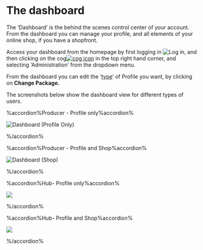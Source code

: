 # The dashboard

The ‘Dashboard’ is the behind the scenes control center of your account. From the dashboard you can manage your profile, and all elements of your online shop, if you have a shopfront.

Access your dashboard from the homepage by first logging in ![](https://openfoodnetwork.org/wp-content/uploads/2015/05/Log-In.png "Log in"), and then clicking on the cog[![](https://openfoodnetwork.org/wp-content/uploads/2015/05/Cog.png "cog icon")](https://openfoodnetwork.org/wp-content/uploads/2015/05/Cog.png) in the top right hand corner, and selecting ‘Administration’ from the dropdown menu.

From the dashboard you can edit the ‘[type](/producer-profile-types.md)’ of Profile you want, by clicking on **Change Package.**

The screenshots below show the dashboard view for different types of users.

%accordion%Producer - Profile only%accordion%

![](https://openfoodnetwork.org/wp-content/uploads/2015/05/Dashboard-Profile-Only.png "Dashboard \(Profile Only\)")

%/accordion%

%accordion%Producer - Profile and Shop%accordion%

![](https://openfoodnetwork.org/wp-content/uploads/2015/05/Dashboard-Shop.png "Dashboard \(Shop\)")

%/accordion%

%accordion%Hub- Profile only%accordion%

![](https://openfoodnetwork.org/wp-content/uploads/2015/05/Hub-dashboard-profile-only.png)

%/accordion%

%accordion%Hub- Profile and Shop%accordion%

![](https://openfoodnetwork.org/wp-content/uploads/2015/05/Hub-dashboard-shopfront.png)

%/accordion%


